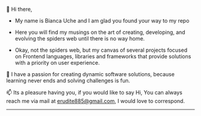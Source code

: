 👋   Hi there,

 -   My name is Bianca Uche and I am glad you found your way to my repo
 
 -   Here you will find my musings on the art of creating, developing, and evolving the spiders web until there is no way home. 

 -   Okay, not the spiders web, but my canvas of several projects focused on Frontend languages, libraries and frameworks 
     that provide solutions with a priority on user experience.
 
💞️ I have a passion for creating dynamic software solutions, 
   because learning never ends and solving challenges is fun.

📫 Its a pleasure having you, 
    if you would like to say Hi,
      You can always reach me via mail at erudite885@gmail.com, 
        I would love to correspond.

---    

<!---
Erudite885/Erudite885 is a ✨ special ✨ repository because its `README.md` (this file) appears on your GitHub profile.
You can click the Preview link to take a look at your changes.
--->
